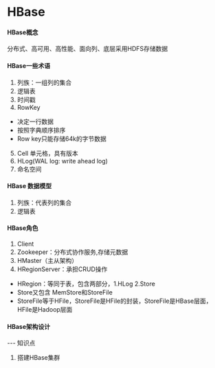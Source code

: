 # HBase
#### HBase概念
分布式、高可用、高性能、面向列、底层采用HDFS存储数据

#### HBase一些术语
1. 列族：一组列的集合
2. 逻辑表
3. 时间戳
4. RowKey
  - 决定一行数据
  - 按照字典顺序排序
  - Row key只能存储64k的字节数据
5. Cell 单元格，具有版本
6. HLog(WAL log: write ahead log)
7. 命名空间

#### HBase 数据模型
1. 列族：代表列的集合
2. 逻辑表

#### HBase角色
1. Client
2. Zookeeper：分布式协作服务,存储元数据
3. HMaster（主从架构）
4. HRegionServer：承担CRUD操作
  - HRegion：等同于表，包含两部分，1.HLog 2.Store
  - Store又包含 MemStore和StoreFile
  - StoreFile等于HFile，StoreFile是HFile的封装，StoreFile是HBase层面，HFile是Hadoop层面

#### HBase架构设计

--- 知识点
1. 搭建HBase集群